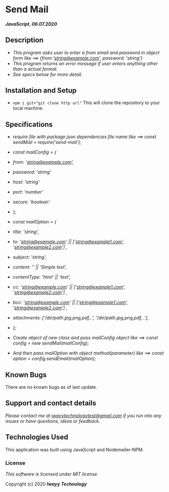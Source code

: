 # Send Mail

#### _JavaScript, 06.07.2020_

## Description

* _This program asks user to enter a from email and password in object form like ==> {from:'string@example.com', password: 'string'}_
* _This program returns an error message if user enters anything other than a actual format._
* _See specs below for more detail._

## Installation and Setup
* `npm i git+"git clone http url"` This will clone the repository to your local machine.

## Specifications
* _require file with package.json dependencies file name like ==> const sendMail = require('send-mail');_

* _const mailConfig = {_
* _from: 'string@example.com',  <!-- Mandatory -->_
* _password: 'string'  <!-- Mandatory -->_
* _host: 'string'  <!-- Not mandatory -->_
* _port: 'number'  <!-- Not mandatory -->_
* _secure: 'boolean'  <!-- Mandatory @ if port define -->_
* _};_

* _const mailOption = {_
* _title: 'string',  <!-- To pass from mail title || Not mandatory it take default from mailConfig from email-id -->_
* _to: 'string@example.com' || ['string@example1.com', 'string@example2.com'] ,  <!-- Mandatory @single 'string@example.com' || @multiple ['string@example1.com', 'string@example2.com'] -->_
* _subject: 'string',  <!-- Not mandatory -->_
* _content: '<!-- <h1>Welocome to Iwayy</h1> -->' || 'Simple text',  <!-- Not mandatory if pass along with contentType -->_
* _contentType: 'html' || 'text',  <!-- Mandatory @ if pass html contentType must pass as html -->_
* _cc: 'string@example.com' || ['string@example1.com', 'string@example2.com'] ,  <!-- Not mandatory @single 'string@example.com' || @multiple ['string@example1.com', 'string@example2.com'] -->_
* _bcc: 'string@example.com' || ['string@example1.com', 'string@example2.com'] ,  <!-- Not mandatory @single 'string@example.com' || @multiple ['string@example1.com', 'string@example2.com'] -->_
* _attachments: ['/dir/path.jpg,png,pdf,..', '/dir/path.jpg,png,pdf,..'],  <!-- Not mandatory -->_
* _};_

* _Create object of new class and pass mailConfig object like ==> const config = new sendMail(mailConfig);_
* _And then pass mailOption with object method(parameter) like ==> const option = config.sendEmail(mailOption);_


## Known Bugs
There are no known bugs as of last update.

## Support and contact details
_Please contact me at iwayytechnologytest@gmail.com if you run into any issues or have questions, ideas or feedback._

## Technologies Used
This application was built using JavaScript and Nodemailer-NPM.

### License

*This software is licensed under MIT license.*

Copyright (c) 2020 **_Iwayy Technology_**
